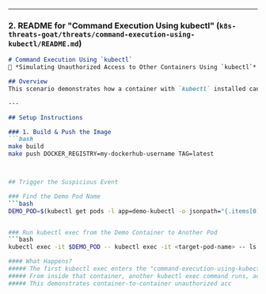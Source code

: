 
---

### **2. README for "Command Execution Using kubectl" (`k8s-threats-goat/threats/command-execution-using-kubectl/README.md`)**
```markdown
# Command Execution Using `kubectl`
🛑 *Simulating Unauthorized Access to Other Containers Using `kubectl`*

## Overview
This scenario demonstrates how a container with `kubectl` installed can be misused to access other running containers in the same Kubernetes cluster.

---

## Setup Instructions

### 1. Build & Push the Image
```bash
make build
make push DOCKER_REGISTRY=my-dockerhub-username TAG=latest



## Trigger the Suspicious Event

### Find the Demo Pod Name
```bash
DEMO_POD=$(kubectl get pods -l app=demo-kubectl -o jsonpath="{.items[0].metadata.name}")


### Run kubectl exec from the Demo Container to Another Pod
```bash
kubectl exec -it $DEMO_POD -- kubectl exec -it <target-pod-name> -- ls

#### What Happens?
##### The first kubectl exec enters the "command-execution-using-kubectl" container.
##### From inside that container, another kubectl exec command runs, accessing a different pod.
##### This demonstrates container-to-container unauthorized acc
